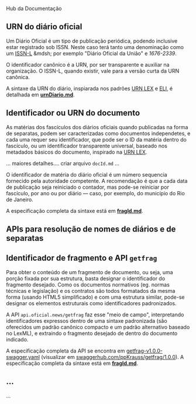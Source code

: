 Hub da Documentação

## URN do diário oficial

Um Diário Oficial é um tipo de publicação periódica, podendo inclusive estar registrado sob ISSN. Neste caso terá tanto uma denominação como um [ISSN-L](https://github.com/okfn-brasil/ISSN-L-Resolver) &mdsh;  por exemplo "Diário Oficial da União" e  _1676-2339_.

O identificador canônico é a URN, por ser transparente e auxiliar na organização. O ISSN-L, quando existir, vale para a versão curta da URN canônica.

A sintaxe da URN do diário, inspiarada nos padrões [URN LEX](https://en.wikipedia.org/wiki/Lex_(URN)) e  [ELI](https://en.wikipedia.org/wiki/European_Legislation_Identifier), é detalhada em **[urnDiario.md](urnDiario.md)**.

## Identificador ou URN do documento

As matérias dos fascículos dos diários oficiais quando publicadas na forma de separatas, podem ser caracterizadas como documentos independetes, e cada uma requer seu identificador, que pode ser o ID da matéria dentro do fascículo, ou um identificador transparente universal, baseado nos metadados básicos do documento, inspirado na [URN LEX](https://en.wikipedia.org/wiki/Lex_(URN)).


... maiores detalhes.... criar arquivo `docId.md` ...


O identificador de matéria do diário oficial é um número sequencia fornecido pela autoridade competente. A recomendação é que a cada data de publicação seja reiniciado o contador, mas pode-se reiniciar por fascículo, por ano ou por diário &mdash; caso, por exemplo, do município do  Rio de  Janeiro.

A especificação completa da sintaxe está em **[fragId.md](fragId.md)**.

## APIs para resolução de nomes de diários e de separatas



## Identificador de fragmento e API `getfrag`

Para obter o conteúdo de um fragmento de documento, ou seja, uma porção fixada por sua estrutura, basta designar o identificador do fragmento desejado. Como os documentos normativos (eg. normas técnicas e legislação) e os contratos são todos formatados da mesma forma (usando HTML5 simplificado) e com uma estrutura similar, pode-se designar os elementos estruturais como identificadores padronizados.

A API `api.oficial.news/getfrag` faz esse "meio de campo", interpretando identificadores expressos dentro de uma sintaxe padronizada (são oferecidos um padrão canônico compacto e um padrão alternativo baseado no LexML), e extraindo o fragmento desejado de dentro do documento indicado.

A especificação completa da API se encontra em [getfrag-v1.0.0-swagger.yaml](getfrag-v1.0.0-swagger.yaml) (visualizar em [swaggerhub.com/ppKrauss/getfrag/1.0.0](https://app.swaggerhub.com/apis/ppKrauss/getfrag/1.0.0)). A especificação completa da sintaxe está em **[fragId.md](fragId.md)**.

## ...
...
